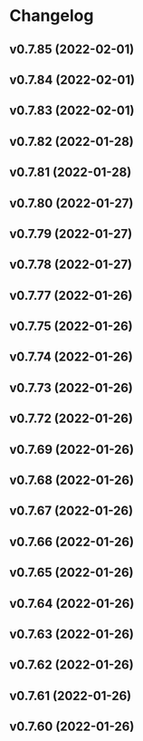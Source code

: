 # Changelog

<!--next-version-placeholder-->

## v0.7.85 (2022-02-01)



## v0.7.84 (2022-02-01)


## v0.7.83 (2022-02-01)


## v0.7.82 (2022-01-28)


## v0.7.81 (2022-01-28)


## v0.7.80 (2022-01-27)


## v0.7.79 (2022-01-27)


## v0.7.78 (2022-01-27)


## v0.7.77 (2022-01-26)


## v0.7.75 (2022-01-26)


## v0.7.74 (2022-01-26)


## v0.7.73 (2022-01-26)


## v0.7.72 (2022-01-26)


## v0.7.69 (2022-01-26)


## v0.7.68 (2022-01-26)


## v0.7.67 (2022-01-26)


## v0.7.66 (2022-01-26)


## v0.7.65 (2022-01-26)


## v0.7.64 (2022-01-26)


## v0.7.63 (2022-01-26)


## v0.7.62 (2022-01-26)


## v0.7.61 (2022-01-26)


## v0.7.60 (2022-01-26)

